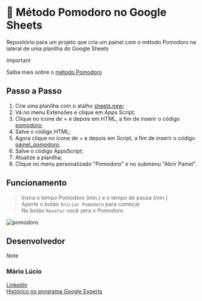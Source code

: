 # 🍅 Método Pomodoro no Google Sheets

Repositório para um projeto que cria um painel com o método Pomodoro na lateral de uma planilha do Google Sheets

> [!IMPORTANT]
> Saiba mais sobre o [método Pomodoro](https://iclips.com.br/blog/tecnica-pomodoro/)

## Passo a Passo

1. Crie uma planilha com o atalho [sheets.new](sheets.new);
2. Vá no menu Extensões e clique em Apps Script;
3. Clique no ícone de + e depois em HTML, a fim de inserir o código [pomodoro](https://github.com/marioluciofjr/pomodoro/blob/main/pomodoro.html);
4. Salve o código HTML;
5. Agora clique no ícone de + e depois em Script, a fim de inserir o código [painel_pomodoro](https://github.com/marioluciofjr/pomodoro/blob/main/painel_pomodoro.gs);
6. Salve o código AppsScript;
7. Atualize a planilha;
8. Clique no menu personalizado "Pomodoro" e no submenu "Abrir Painel".

## Funcionamento

> Insira o tempo Pomodoro (min.) e o tempo de pausa (min.)\
> Aperte o botão `Iniciar Pomodoro` para começar\
> No botão `Resetar` você zera o Pomodoro

![pomodoro](https://github.com/user-attachments/assets/f3d92bf1-0473-423f-be78-89aab7f0614e)

## Desenvolvedor

> [!NOTE]
> ### **Mário Lúcio**
> [Linkedin](https://linkedin.com/in/marioluciofjr)\
> [Histórico no programa Google Experts](https://support.google.com/profile/119801043?sjid=9010980831254432834-SA)

